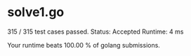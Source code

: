 # solve1.go

315 / 315 test cases passed.
Status: Accepted
Runtime: 4 ms

Your runtime beats 100.00 % of golang submissions.

